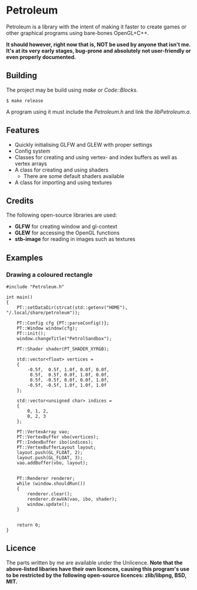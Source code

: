 # Petroleum
Petroleum is a library with the intent of making it faster to create games or other graphical programs using bare-bones OpenGL+C++.

**It should however, right now that is, NOT be used by anyone that isn't me. It's at its very early stages, bug-prone and absolutely not user-friendly or even properly documented.**
## Building
The project may be build using *make* or *Code::Blocks*.

```$ make release```

A program using it must include the *Petroleum.h* and link the *libPetroleum.a*.
## Features
- Quickly initialising GLFW and GLEW with proper settings
- Config system
- Classes for creating and using vertex- and index buffers as well as vertex arrays 
- A class for creating and using shaders
  - There are some default shaders available
- A class for importing and using textures
## Credits
The following open-source libraries are used:
- **GLFW** for creating window and gl-context
- **GLEW** for accessing the OpenGL functions
- **stb-image** for reading in images such as textures
## Examples
### Drawing a coloured rectangle
```
#include "Petroleum.h"

int main()
{
    PT::setDataDir(strcat(std::getenv("HOME"), "/.local/share/petroleum"));

    PT::Config cfg {PT::parseConfig()};
    PT::Window window(cfg);
    PT::init();
    window.changeTitle("PetrolSandbox");

    PT::Shader shader(PT_SHADER_XYRGB);

    std::vector<float> vertices =
    {
        -0.5f,  0.5f, 1.0f, 0.0f, 0.0f,
         0.5f,  0.5f, 0.0f, 1.0f, 0.0f,
         0.5f, -0.5f, 0.0f, 0.0f, 1.0f,
        -0.5f, -0.5f, 1.0f, 1.0f, 1.0f
    };

    std::vector<unsigned char> indices =
    {
        0, 1, 2,
        0, 2, 3
    };

    PT::VertexArray vao;
    PT::VertexBuffer vbo(vertices);
    PT::IndexBuffer ibo(indices);
    PT::VertexBufferLayout layout;
    layout.push(GL_FLOAT, 2);
    layout.push(GL_FLOAT, 3);
    vao.addBuffer(vbo, layout);


    PT::Renderer renderer;
    while (window.shouldRun())
    {
        renderer.clear();
        renderer.drawVA(vao, ibo, shader);
        window.update();
    }


    return 0;
}
```
## Licence
The parts written by me are available under the Unlicence. **Note that the above-listed libaries have their own licences, causing this program's use to be restricted by the following open-source licences: zlib/libpng, BSD, MIT.**
